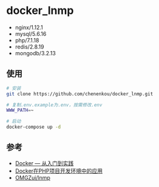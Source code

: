# docker_lnmp

- nginx/1.12.1
- mysql/5.6.16
- php/7.1.18
- redis/2.8.19
- mongodb/3.2.13

## 使用

``` bash
# 安装
git clone https://github.com/chenenkou/docker_lnmp.git

# 复制.env.example为.env，按需修改.env
WWW_PATH=~

# 启动
docker-compose up -d
```

## 参考

- [Docker — 从入门到实践](https://docker_practice.gitee.io/)
- [Docker在PHP项目开发环境中的应用](https://avnpc.com/pages/build-php-develop-env-by-docker)
- [OMGZui/lnmp](https://github.com/OMGZui/lnmp)